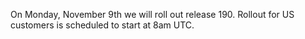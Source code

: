 On Monday, November 9th we will roll out release 190. Rollout for US customers is scheduled to start at 8am UTC.

